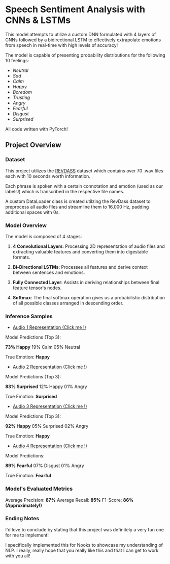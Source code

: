 # Speech Sentiment Analysis with CNNs & LSTMs

This model attempts to utilize a custom DNN formulated with 4 layers of CNNs followed by a bidirectional LSTM to effectively extrapolate emotions from speech in real-time with high levels of accuracy!

The model is capable of presenting probability distributions for the following 10 feelings:

- *Neutral*
- *Sad*
- *Calm*
- *Happy*
- *Boredom*
- *Trusting*
- *Angry*
- *Fearful*
- *Disgust*
- *Surprised*

All code written with PyTorch!

## Project Overview

### Dataset

This project utilizes the [REVDASS](https://zenodo.org/records/1188976) dataset which contains over 70 .wav files each with 10 seconds worth information.

Each phrase is spoken with a certain connotation and emotion (used as our labels!) which is transcribed in the respective file names.

A custom DataLoader class is created utilzing the RevDass dataset to preprocess all audio files and streamline them to 16,000 Hz, padding additional spaces with 0s.

### Model Overview

The model is composed of 4 stages: 

1. **4 Convolutional Layers**: Processing 2D representation of audio files and extracting valuable features and converting them into digestable formats.

2. **Bi-Directional LSTMs**: Processes all features and derive context between sentences and emotions.

3. **Fully Connected Layer**: Assists in deriving relationships between final feature tensor's nodes.

4. **Softmax**: The final softmax operation gives us a probabilistic distribution of all possible classes arranged in descending order.


### Inference Samples

- [Audio 1 Representation (Click me !)](./data/dataset_speech/Actor_01/03-01-03-01-01-01-01.wav)

Model Predictions (Top 3):

**73% Happy**
19% Calm
05% Neutral

True Emotion: **Happy** 

- [Audio 2 Representation (Click me !)](./data/dataset_speech/Actor_01/03-01-08-02-01-02-01.wav)

Model Predictions (Top 3):

**83% Surprised**
12% Happy
01% Angry

True Emotion: **Surprised** 

- [Audio 3 Representation (Click me !)](./data/dataset_song/Actor_24/03-01-03-02-01-02-24.wav)

Model Predictions (Top 3):

**92% Happy**
05% Surprised
02% Angry

True Emotion: **Happy** 

- [Audio 4 Representation (Click me !)](./data/dataset_song/Actor_24/03-01-06-01-02-01-24.wav)

Model Predictions:

**89% Fearful**
07% Disgust
01% Angry

True Emotion: **Fearful** 


### Model's Evaluated Metrics

Average Precision: **87%**
Average Recall: **85%**
F1-Score: **86% (Approximately!)**


### Ending Notes

I'd love to conclude by stating that this project was definitely a very fun one for me to implement! 

I specifically implemented this for Nooks to showcase my understanding of NLP. I really, really hope that you really like this and that I can get to work with you all!
